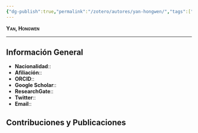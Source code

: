 ```yaml
---
{"dg-publish":true,"permalink":"/zotero/autores/yan-hongwen/","tags":["#autor","#researcher"]}
---
```



<span style="font-variant:small-caps; font-weight: bold;"> Yan, Hongwen </span>

---


## Información General

- **Nacionalidad**:: 
- **Afiliación**:: 
- **ORCID**:: 
- **Google Scholar**:: 
- **ResearchGate**:: 
- **Twitter**:: 
- **Email**::
  
## Contribuciones y Publicaciones






